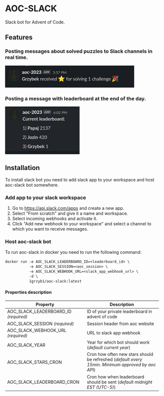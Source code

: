 # AOC-SLACK

Slack bot for Advent of Code.

## Features

### Posting messages about solved puzzles to Slack channels in real time.

![img.png](stars.png)

### Posting a message with leaderboard at the end of the day.

![img_2.png](leaderboard.png)

## Installation

To install slack bot you need to add slack app to your workspace and host aoc-slack bot somewhere.

### Add app to your slack workspace

1. Go to https://api.slack.com/apps and create a new app.
2. Select "From scratch" and give it a name and workspace.
3. Select incoming webhooks and activate it.
4. Click "Add new webhook to your workspace" and select a channel to which you want to receive messages.

### Host aoc-slack bot

To run aoc-slack in docker you need to run the following command:

```shell
docker run -e AOC_SLACK_LEADERBOARD_ID=<leaderboard_id> \
           -e AOC_SLACK_SESSION=<aoc_session> \
           -e AOC_SLACK_WEBHOOK_URL=<slack_app_webhook_url> \
           -d \
           1grzyb1/aoc-slack:latest
```

#### Properties description

| Property                              | Description                                                                                       |
|---------------------------------------|---------------------------------------------------------------------------------------------------|
| AOC_SLACK_LEADERBOARD_ID _(required)_ | ID of your private leaderboard in advent of code                                                  |
| AOC_SLACK_SESSION _(required)_        | Session header from aoc website                                                                   |
| AOC_SLACK_WEBHOOK_URL _(required)_    | URL to slack app webhook                                                                          |
| AOC_SLACK_YEAR                        | Year for which bot should work (_default current year_)                                           |
| AOC_SLACK_STARS_CRON                  | Cron how often new stars should be refreshed (_default every 15min. Minimum approved by aoc API_) |
| AOC_SLACK_LEADERBOARD_CRON            | Cron how when leaderboard should be sent (_default midnight EST (UTC-5)_)     |